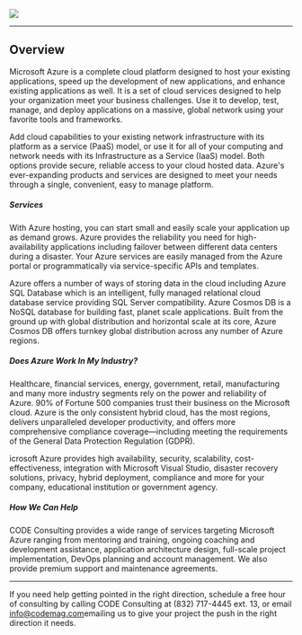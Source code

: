 ![](https://www.codemag.com/Images/Logos/CODEConsulting_Small.png)
***

## Overview

Microsoft Azure is a complete cloud platform designed to host your existing applications, speed up the development of new applications, and enhance existing applications as well. It is a set of cloud services designed to help your organization meet your business challenges. Use it to develop, test, manage, and deploy applications on a massive, global network using your favorite tools and frameworks.

Add cloud capabilities to your existing network infrastructure with its platform as a service (PaaS) model, or use it for all of your computing and network needs with its Infrastructure as a Service (IaaS) model. Both options provide secure, reliable access to your cloud hosted data. Azure&#39;s ever-expanding products and services are designed to meet your needs through a single, convenient, easy to manage platform.

##### Services

With Azure hosting, you can start small and easily scale your application up as demand grows. Azure provides the reliability you need for high-availability applications including failover between different data centers during a disaster. Your Azure services are easily managed from the Azure portal or programmatically via service-specific APIs and templates.

Azure offers a number of ways of storing data in the cloud including Azure SQL Database which is an intelligent, fully managed relational cloud database service providing SQL Server compatibility.  Azure Cosmos DB is a NoSQL database for building fast, planet scale applications. Built from the ground up with global distribution and horizontal scale at its core, Azure Cosmos DB offers turnkey global distribution across any number of Azure regions.

##### Does Azure Work In My Industry?

Healthcare, financial services, energy, government, retail, manufacturing and many more industry segments rely on the power and reliability of Azure.  90% of Fortune 500 companies trust their business on the Microsoft cloud. Azure is the only consistent hybrid cloud, has the most regions, delivers unparalleled developer productivity, and offers more comprehensive compliance coverage—including meeting the requirements of the General Data Protection Regulation (GDPR).

icrosoft Azure provides high availability, security, scalability, cost-effectiveness, integration with Microsoft Visual Studio, disaster recovery solutions, privacy, hybrid deployment, compliance and more for your company, educational institution or government agency.

##### How We Can Help

CODE Consulting provides a wide range of services targeting Microsoft Azure ranging from mentoring and training, ongoing coaching and development assistance, application architecture design, full-scale project implementation, DevOps planning and account management. We also provide premium support and maintenance agreements.

***

If you need help getting pointed in the right direction, schedule a free hour of consulting by calling CODE Consulting at (832) 717-4445 ext. 13, or email [info@codemag.com](info@codemag.com)emailing us to give your project the push in the right direction it needs.
